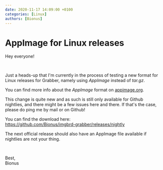 ```yaml
---
date: 2020-11-17 14:09:00 +0100
categories: [Linux]
authors: [Bionus]
---
```



# AppImage for Linux releases

Hey everyone!

&nbsp;

Just a heads-up that I'm currently in the process of testing a new format for Linux releases for Grabber, namely using _AppImage_ instead of _tar.gz_.

You can find more info about the _AppImage_ format on [appimage.org](https://appimage.org/).

<!-- more -->

This change is quite new and as such is still only available for Github nightlies, and there might be a few issues here and there. If that's the case, please do ping me by mail or on Github!

You can find the download here:  
<https://github.com/Bionus/imgbrd-grabber/releases/nightly>

The next official release should also have an AppImage file available if nightlies are not your thing.

&nbsp;

Best,  
Bionus